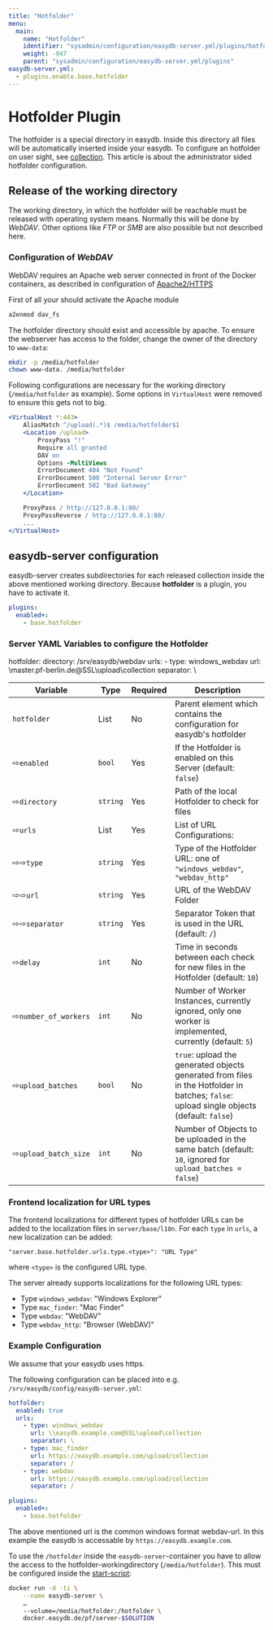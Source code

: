 ```yaml
---
title: "Hotfolder"
menu:
  main:
    name: "Hotfolder"
    identifier: "sysadmin/configuration/easydb-server.yml/plugins/hotfolder"
    weight: -947
    parent: "sysadmin/configuration/easydb-server.yml/plugins"
easydb-server.yml:
  - plugins.enable.base.hotfolder
---
```


# Hotfolder Plugin

The hotfolder is a special directory in easydb. Inside this directory all files will be automatically inserted inside your easydb. To configure an hotfolder on user sight, see [collection](/en/webfrontend/datamanagement/search/quickaccess/collection).
This article is about the administrator sided hotfolder configuration.

## Release of the working directory

The working directory, in which the hotfolder will be reachable must be released with operating system means. Normally this will be done by *WebDAV*. Other options like *FTP* or *SMB* are also possible but not described here.

### Configuration of *WebDAV*

WebDAV requires an Apache web server connected in front of the Docker containers, as described in configuration of [Apache2/HTTPS](/en/sysadmin/configuration/apache2)

First of all your should activate the Apache module
```apache
a2enmod dav_fs
```

The hotfolder directory should exist and accessible by apache. To ensure the webserver has access to the folder, change the owner of the directory to `www-data`:
```bash
mkdir -p /media/hotfolder
chown www-data. /media/hotfolder
```

Following configurations are necessary for the working directory (`/media/hotfolder` as example). Some options in `VirtualHost` were removed to ensure this gets not to big.

```apache
<VirtualHost *:443>
	AliasMatch ^/upload(.*)$ /media/hotfolder$1
	<Location /upload>
		ProxyPass "!"
		Require all granted
		DAV on
		Options -MultiViews
		ErrorDocument 404 "Not Found"
		ErrorDocument 500 "Internal Server Error"
		ErrorDocument 502 "Bad Gateway"
	</Location>

	ProxyPass / http://127.0.0.1:80/
	ProxyPassReverse / http://127.0.0.1:80/
	...
</VirtualHost>
```

## easydb-server configuration

easydb-server creates subdirectories for each released collection inside the above mentioned working directory. Because **hotfolder** is a plugin, you have to activate it.

```yaml
plugins:
  enabled+:
    - base.hotfolder
```

### Server YAML Variables to configure the Hotfolder

hotfolder:
  directory: /srv/easydb/webdav
  urls:
    - type: windows_webdav
      url: \\master.pf-berlin.de@SSL\upload\collection
      separator: \




| Variable | Type | Required | Description |
|---|---|---|---|
| `hotfolder` | List | No | Parent element which contains the configuration for easydb's hotfolder |
| &#8680;`enabled` | `bool` | Yes | If the Hotfolder is enabled on this Server (default: `false`) |
| &#8680;`directory` | `string` | Yes | Path of the local Hotfolder to check for files |
| &#8680;`urls` | List | Yes | List of URL Configurations: |
| &#8680;&#8680;`type` | `string` | Yes | Type of the Hotfolder URL: one of `"windows_webdav"`, `"webdav_http"` |
| &#8680;&#8680;`url` | `string` | Yes | URL of the WebDAV Folder |
| &#8680;&#8680;`separator` | `string` | Yes | Separator Token that is used in the URL (default: `/`) |
| &#8680;`delay` | `int` | No | Time in seconds between each check for new files in the Hotfolder (default: `10`) |
| &#8680;`number_of_workers` | `int` | No | Number of Worker Instances, currently ignored, only one worker is implemented, currently (default: `5`) |
| &#8680;`upload_batches` | `bool` | No | `true`: upload the generated objects generated from files in the Hotfolder in batches; `false`: upload single objects (default: `false`) |
| &#8680;`upload_batch_size` | `int` | No | Number of Objects to be uploaded in the same batch (default: `10`, ignored for `upload_batches = false`) |

### Frontend localization for URL types

The frontend localizations for different types of hotfolder URLs can be added to the localization files in `server/base/l10n`. For each `type` in `urls`, a new localization can be added:

	"server.base.hotfolder.urls.type.<type>": "URL Type"

where `<type>` is the configured URL type.

The server already supports localizations for the following URL types:

* Type `windows_webdav`: "Windows Explorer"
* Type `mac_finder`: "Mac Finder"
* Type `webdav`: "WebDAV"
* Type `webdav_http`: "Browser (WebDAV)"

### Example Configuration
We assume that your easydb uses https.

The following configuration can be placed into e.g. `/srv/easydb/config/easydb-server.yml`:

```yaml
hotfolder:
  enabled: true
  urls:
    - type: windows_webdav
      url: \\easydb.example.com@SSL\upload\collection
      separator: \
    - type: mac_finder
      url: https://easydb.example.com/upload/collection
      separator: /
    - type: webdav
      url: https://easydb.example.com/upload/collection
      separator: /

plugins:
  enabled+:
    - base.hotfolder
```

The above mentioned url is the common windows format webdav-url. In this example the easydb is accessable by `https://easydb.example.com`.

To use the `/hotfolder` inside the `easydb-server`-container you have to allow the access to the hotfolder-workingdirectory (`/media/hotfolder`). This must be configured inside the [start-script](/en/sysadmin/installation):

```bash
docker run -d -ti \
	--name easydb-server \
	…
	--volume=/media/hotfolder:/hotfolder \
	docker.easydb.de/pf/server-$SOLUTION
```

